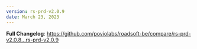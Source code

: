 ```yaml
---
version: rs-prd-v2.0.9
date: March 23, 2023
---
```


**Full Changelog**: https://github.com/poviolabs/roadsoft-be/compare/rs-prd-v2.0.8...rs-prd-v2.0.9